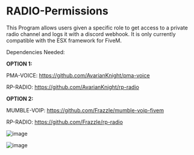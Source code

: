 # RADIO-Permissions

This Program allows users given a specific role to get access to a private radio channel and logs it with a discord webhook. It is only currently compatible with the ESX framework for FiveM.

Dependencies Needed:

**OPTION 1:** 

PMA-VOICE: https://github.com/AvarianKnight/pma-voice

RP-RADIO: https://github.com/AvarianKnight/rp-radio

**OPTION 2:**

MUMBLE-VOIP: https://github.com/FrazzIe/mumble-voip-fivem

RP-RADIO: https://github.com/FrazzIe/rp-radio

![image](https://user-images.githubusercontent.com/32399403/140627085-936d926c-03a6-4aa2-a7f9-70600a8ce9b0.png)

![image](https://user-images.githubusercontent.com/32399403/140627105-f1761a8b-e9f3-40eb-8731-aa3718dad6b8.png)

